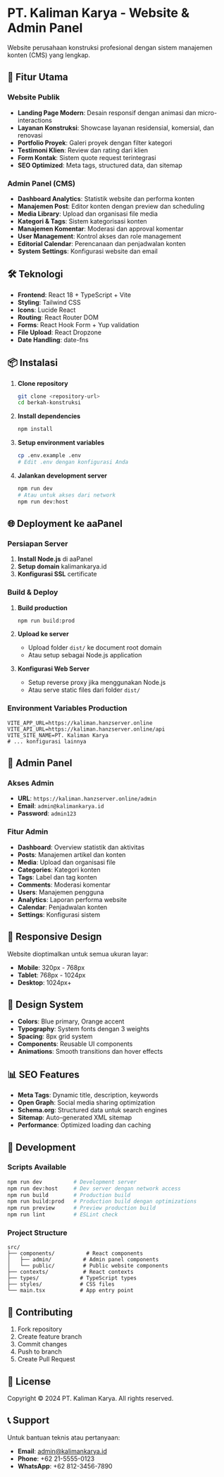 # PT. Kaliman Karya - Website & Admin Panel

Website perusahaan konstruksi profesional dengan sistem manajemen konten (CMS) yang lengkap.

## 🚀 Fitur Utama

### Website Publik
- **Landing Page Modern**: Desain responsif dengan animasi dan micro-interactions
- **Layanan Konstruksi**: Showcase layanan residensial, komersial, dan renovasi
- **Portfolio Proyek**: Galeri proyek dengan filter kategori
- **Testimoni Klien**: Review dan rating dari klien
- **Form Kontak**: Sistem quote request terintegrasi
- **SEO Optimized**: Meta tags, structured data, dan sitemap

### Admin Panel (CMS)
- **Dashboard Analytics**: Statistik website dan performa konten
- **Manajemen Post**: Editor konten dengan preview dan scheduling
- **Media Library**: Upload dan organisasi file media
- **Kategori & Tags**: Sistem kategorisasi konten
- **Manajemen Komentar**: Moderasi dan approval komentar
- **User Management**: Kontrol akses dan role management
- **Editorial Calendar**: Perencanaan dan penjadwalan konten
- **System Settings**: Konfigurasi website dan email

## 🛠️ Teknologi

- **Frontend**: React 18 + TypeScript + Vite
- **Styling**: Tailwind CSS
- **Icons**: Lucide React
- **Routing**: React Router DOM
- **Forms**: React Hook Form + Yup validation
- **File Upload**: React Dropzone
- **Date Handling**: date-fns

## 📦 Instalasi

1. **Clone repository**
   ```bash
   git clone <repository-url>
   cd berkah-konstruksi
   ```

2. **Install dependencies**
   ```bash
   npm install
   ```

3. **Setup environment variables**
   ```bash
   cp .env.example .env
   # Edit .env dengan konfigurasi Anda
   ```

4. **Jalankan development server**
   ```bash
   npm run dev
   # Atau untuk akses dari network
   npm run dev:host
   ```

## 🌐 Deployment ke aaPanel

### Persiapan Server
1. **Install Node.js** di aaPanel
2. **Setup domain** kalimankarya.id
3. **Konfigurasi SSL** certificate

### Build & Deploy
1. **Build production**
   ```bash
   npm run build:prod
   ```

2. **Upload ke server**
   - Upload folder `dist/` ke document root domain
   - Atau setup sebagai Node.js application

3. **Konfigurasi Web Server**
   - Setup reverse proxy jika menggunakan Node.js
   - Atau serve static files dari folder `dist/`

### Environment Variables Production
```env
VITE_APP_URL=https://kaliman.hanzserver.online
VITE_API_URL=https://kaliman.hanzserver.online/api
VITE_SITE_NAME=PT. Kaliman Karya
# ... konfigurasi lainnya
```

## 🔐 Admin Panel

### Akses Admin
- **URL**: `https://kaliman.hanzserver.online/admin`
- **Email**: `admin@kalimankarya.id`
- **Password**: `admin123`

### Fitur Admin
- **Dashboard**: Overview statistik dan aktivitas
- **Posts**: Manajemen artikel dan konten
- **Media**: Upload dan organisasi file
- **Categories**: Kategori konten
- **Tags**: Label dan tag konten
- **Comments**: Moderasi komentar
- **Users**: Manajemen pengguna
- **Analytics**: Laporan performa website
- **Calendar**: Penjadwalan konten
- **Settings**: Konfigurasi sistem

## 📱 Responsive Design

Website dioptimalkan untuk semua ukuran layar:
- **Mobile**: 320px - 768px
- **Tablet**: 768px - 1024px
- **Desktop**: 1024px+

## 🎨 Design System

- **Colors**: Blue primary, Orange accent
- **Typography**: System fonts dengan 3 weights
- **Spacing**: 8px grid system
- **Components**: Reusable UI components
- **Animations**: Smooth transitions dan hover effects

## 📊 SEO Features

- **Meta Tags**: Dynamic title, description, keywords
- **Open Graph**: Social media sharing optimization
- **Schema.org**: Structured data untuk search engines
- **Sitemap**: Auto-generated XML sitemap
- **Performance**: Optimized loading dan caching

## 🔧 Development

### Scripts Available
```bash
npm run dev          # Development server
npm run dev:host     # Dev server dengan network access
npm run build        # Production build
npm run build:prod   # Production build dengan optimizations
npm run preview      # Preview production build
npm run lint         # ESLint check
```

### Project Structure
```
src/
├── components/          # React components
│   ├── admin/          # Admin panel components
│   └── public/         # Public website components
├── contexts/           # React contexts
├── types/             # TypeScript types
├── styles/            # CSS files
└── main.tsx           # App entry point
```

## 🤝 Contributing

1. Fork repository
2. Create feature branch
3. Commit changes
4. Push to branch
5. Create Pull Request

## 📄 License

Copyright © 2024 PT. Kaliman Karya. All rights reserved.

## 📞 Support

Untuk bantuan teknis atau pertanyaan:
- **Email**: admin@kalimankarya.id
- **Phone**: +62 21-5555-0123
- **WhatsApp**: +62 812-3456-7890
